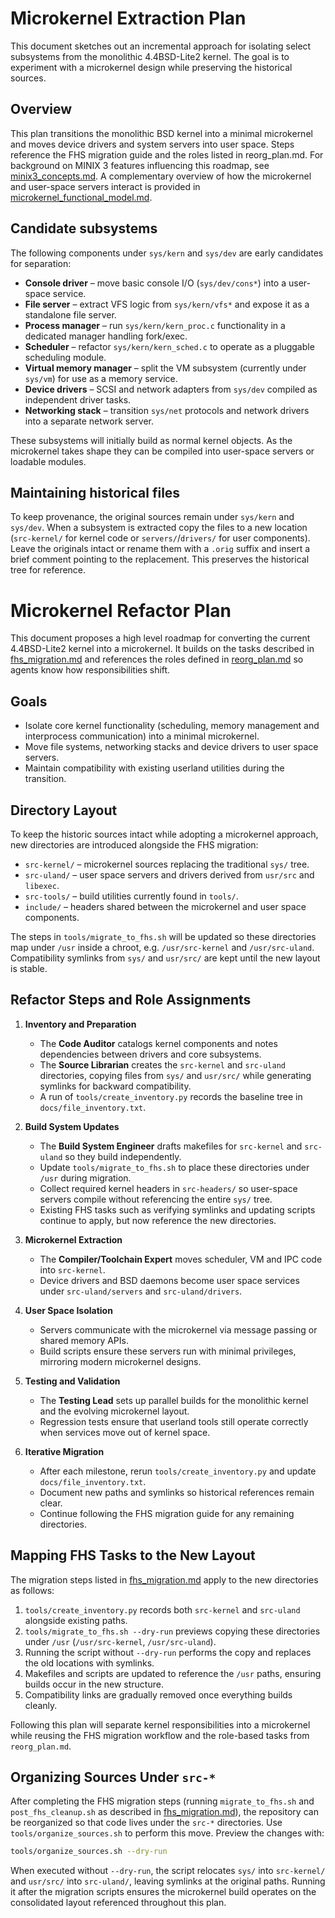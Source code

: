 # Microkernel Extraction Plan

This document sketches out an incremental approach for isolating select subsystems from the monolithic 4.4BSD-Lite2 kernel.  The goal is to experiment with a microkernel design while preserving the historical sources.

## Overview
This plan transitions the monolithic BSD kernel into a minimal microkernel and moves device drivers and system servers into user space. Steps reference the FHS migration guide and the roles listed in reorg_plan.md.
For background on MINIX 3 features influencing this roadmap, see
[minix3_concepts.md](minix3_concepts.md).  A complementary overview of how
the microkernel and user-space servers interact is provided in
[microkernel_functional_model.md](microkernel_functional_model.md).


## Candidate subsystems

The following components under `sys/kern` and `sys/dev` are early candidates for separation:

- **Console driver** – move basic console I/O (`sys/dev/cons*`) into a user-space service.
- **File server** – extract VFS logic from `sys/kern/vfs*` and expose it as a standalone file server.
- **Process manager** – run `sys/kern/kern_proc.c` functionality in a dedicated manager handling fork/exec.
- **Scheduler** – refactor `sys/kern/kern_sched.c` to operate as a pluggable scheduling module.
- **Virtual memory manager** – split the VM subsystem (currently under `sys/vm`) for use as a memory service.
- **Device drivers** – SCSI and network adapters from `sys/dev` compiled as independent driver tasks.
- **Networking stack** – transition `sys/net` protocols and network drivers into a separate network server.

These subsystems will initially build as normal kernel objects.  As the microkernel takes shape they can be compiled into user-space servers or loadable modules.

## Maintaining historical files
To keep provenance, the original sources remain under `sys/kern` and `sys/dev`. When a subsystem is extracted copy the files to a new location (`src-kernel/` for kernel code or `servers/`/`drivers/` for user components). Leave the originals intact or rename them with a `.orig` suffix and insert a brief comment pointing to the replacement. This preserves the historical tree for reference.


# Microkernel Refactor Plan

This document proposes a high level roadmap for converting the current 4.4BSD-Lite2 kernel into a microkernel. It builds on the tasks described in [fhs_migration.md](fhs_migration.md) and references the roles defined in [reorg_plan.md](reorg_plan.md) so agents know how responsibilities shift.

## Goals
- Isolate core kernel functionality (scheduling, memory management and interprocess communication) into a minimal microkernel.
- Move file systems, networking stacks and device drivers to user space servers.
- Maintain compatibility with existing userland utilities during the transition.

## Directory Layout
To keep the historic sources intact while adopting a microkernel approach, new directories are introduced alongside the FHS migration:

- `src-kernel/` – microkernel sources replacing the traditional `sys/` tree.
- `src-uland/` – user space servers and drivers derived from `usr/src` and `libexec`.
- `src-tools/` – build utilities currently found in `tools/`.
- `include/` – headers shared between the microkernel and user space components.

The steps in `tools/migrate_to_fhs.sh` will be updated so these directories map under `/usr` inside a chroot, e.g. `/usr/src-kernel` and `/usr/src-uland`. Compatibility symlinks from `sys/` and `usr/src/` are kept until the new layout is stable.

## Refactor Steps and Role Assignments
1. **Inventory and Preparation**
   - The **Code Auditor** catalogs kernel components and notes dependencies between drivers and core subsystems.
   - The **Source Librarian** creates the `src-kernel` and `src-uland` directories, copying files from `sys/` and `usr/src/` while generating symlinks for backward compatibility.
   - A run of `tools/create_inventory.py` records the baseline tree in `docs/file_inventory.txt`.

2. **Build System Updates**
   - The **Build System Engineer** drafts makefiles for `src-kernel` and `src-uland` so they build independently.
   - Update `tools/migrate_to_fhs.sh` to place these directories under `/usr` during migration.
   - Collect required kernel headers in `src-headers/` so user-space
     servers compile without referencing the entire `sys/` tree.
   - Existing FHS tasks such as verifying symlinks and updating scripts continue to apply, but now reference the new directories.

3. **Microkernel Extraction**
   - The **Compiler/Toolchain Expert** moves scheduler, VM and IPC code into `src-kernel`.
   - Device drivers and BSD daemons become user space services under `src-uland/servers` and `src-uland/drivers`.

4. **User Space Isolation**
   - Servers communicate with the microkernel via message passing or shared memory APIs.
   - Build scripts ensure these servers run with minimal privileges, mirroring modern microkernel designs.

5. **Testing and Validation**
   - The **Testing Lead** sets up parallel builds for the monolithic kernel and the evolving microkernel layout.
   - Regression tests ensure that userland tools still operate correctly when services move out of kernel space.

6. **Iterative Migration**
   - After each milestone, rerun `tools/create_inventory.py` and update `docs/file_inventory.txt`.
   - Document new paths and symlinks so historical references remain clear.
   - Continue following the FHS migration guide for any remaining directories.

## Mapping FHS Tasks to the New Layout
The migration steps listed in [fhs_migration.md](fhs_migration.md) apply to the new directories as follows:

1. `tools/create_inventory.py` records both `src-kernel` and `src-uland` alongside existing paths.
2. `tools/migrate_to_fhs.sh --dry-run` previews copying these directories under `/usr` (`/usr/src-kernel`, `/usr/src-uland`).
3. Running the script without `--dry-run` performs the copy and replaces the old locations with symlinks.
4. Makefiles and scripts are updated to reference the `/usr` paths, ensuring builds occur in the new structure.
5. Compatibility links are gradually removed once everything builds cleanly.

Following this plan will separate kernel responsibilities into a microkernel while reusing the FHS migration workflow and the role-based tasks from `reorg_plan.md`.

## Organizing Sources Under `src-*`

After completing the FHS migration steps (running `migrate_to_fhs.sh` and
`post_fhs_cleanup.sh` as described in [fhs_migration.md](fhs_migration.md)), the
repository can be reorganized so that code lives under the `src-*` directories.
Use `tools/organize_sources.sh` to perform this move. Preview the changes with:

```sh
tools/organize_sources.sh --dry-run
```

When executed without `--dry-run`, the script relocates `sys/` into
`src-kernel/` and `usr/src/` into `src-uland/`, leaving symlinks at the original
paths. Running it after the migration scripts ensures the microkernel build
operates on the consolidated layout referenced throughout this plan.

